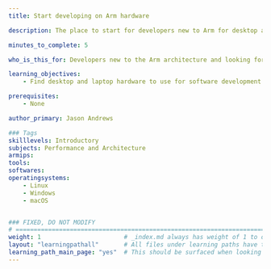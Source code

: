 ```yaml
---
title: Start developing on Arm hardware

description: The place to start for developers new to Arm for desktop and laptop hardware

minutes_to_complete: 5

who_is_this_for: Developers new to the Arm architecture and looking for desktop and laptop hardware.

learning_objectives:
    - Find desktop and laptop hardware to use for software development

prerequisites:
    - None

author_primary: Jason Andrews

### Tags
skilllevels: Introductory
subjects: Performance and Architecture
armips:
tools:
softwares:
operatingsystems:
    - Linux
    - Windows
    - macOS


### FIXED, DO NOT MODIFY
# ================================================================================
weight: 1                       # _index.md always has weight of 1 to order correctly
layout: "learningpathall"       # All files under learning paths have this same wrapper
learning_path_main_page: "yes"  # This should be surfaced when looking for related content. Only set for _index.md of learning path content.
---
```

